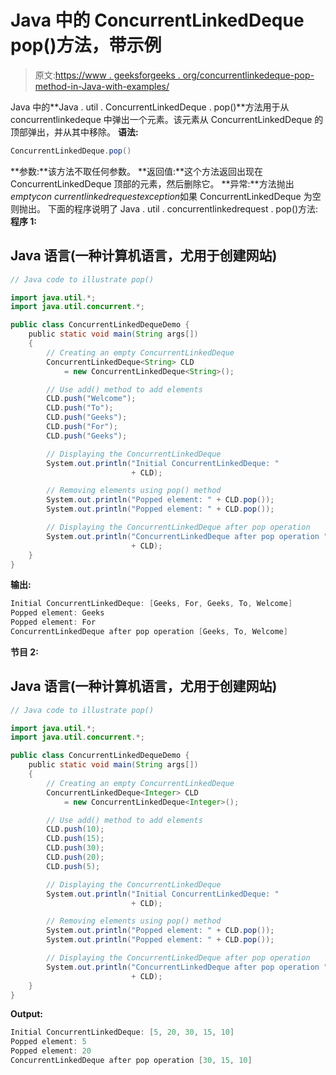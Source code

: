 # Java 中的 ConcurrentLinkedDeque pop()方法，带示例

> 原文:[https://www . geeksforgeeks . org/concurrentlinkedeque-pop-method-in-Java-with-examples/](https://www.geeksforgeeks.org/concurrentlinkeddeque-pop-method-in-java-with-examples/)

Java 中的**Java . util . ConcurrentLinkedDeque . pop()**方法用于从 concurrentlinkedeque 中弹出一个元素。该元素从 ConcurrentLinkedDeque 的顶部弹出，并从其中移除。
**语法:**

```java
ConcurrentLinkedDeque.pop()
```

**参数:**该方法不取任何参数。
**返回值:**这个方法返回出现在 ConcurrentLinkedDeque 顶部的元素，然后删除它。
**异常:**方法抛出*emptycon currentlinkedrequestexception*如果 ConcurrentLinkedDeque 为空则抛出。
下面的程序说明了 Java . util . concurrentlinkedrequest . pop()方法:
**程序 1:**

## Java 语言(一种计算机语言，尤用于创建网站)

```java
// Java code to illustrate pop()

import java.util.*;
import java.util.concurrent.*;

public class ConcurrentLinkedDequeDemo {
    public static void main(String args[])
    {
        // Creating an empty ConcurrentLinkedDeque
        ConcurrentLinkedDeque<String> CLD
            = new ConcurrentLinkedDeque<String>();

        // Use add() method to add elements
        CLD.push("Welcome");
        CLD.push("To");
        CLD.push("Geeks");
        CLD.push("For");
        CLD.push("Geeks");

        // Displaying the ConcurrentLinkedDeque
        System.out.println("Initial ConcurrentLinkedDeque: "
                           + CLD);

        // Removing elements using pop() method
        System.out.println("Popped element: " + CLD.pop());
        System.out.println("Popped element: " + CLD.pop());

        // Displaying the ConcurrentLinkedDeque after pop operation
        System.out.println("ConcurrentLinkedDeque after pop operation "
                           + CLD);
    }
}
```

**输出:**

```java
Initial ConcurrentLinkedDeque: [Geeks, For, Geeks, To, Welcome]
Popped element: Geeks
Popped element: For
ConcurrentLinkedDeque after pop operation [Geeks, To, Welcome]
```

**节目 2:**

## Java 语言(一种计算机语言，尤用于创建网站)

```java
// Java code to illustrate pop()

import java.util.*;
import java.util.concurrent.*;

public class ConcurrentLinkedDequeDemo {
    public static void main(String args[])
    {
        // Creating an empty ConcurrentLinkedDeque
        ConcurrentLinkedDeque<Integer> CLD
            = new ConcurrentLinkedDeque<Integer>();

        // Use add() method to add elements
        CLD.push(10);
        CLD.push(15);
        CLD.push(30);
        CLD.push(20);
        CLD.push(5);

        // Displaying the ConcurrentLinkedDeque
        System.out.println("Initial ConcurrentLinkedDeque: "
                           + CLD);

        // Removing elements using pop() method
        System.out.println("Popped element: " + CLD.pop());
        System.out.println("Popped element: " + CLD.pop());

        // Displaying the ConcurrentLinkedDeque after pop operation
        System.out.println("ConcurrentLinkedDeque after pop operation "
                           + CLD);
    }
}
```

**Output:** 

```java
Initial ConcurrentLinkedDeque: [5, 20, 30, 15, 10]
Popped element: 5
Popped element: 20
ConcurrentLinkedDeque after pop operation [30, 15, 10]
```